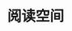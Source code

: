 ---
title: 阅读空间
description: 
image: cover.png

# Badge style
style:
    background: "#f9b14e"
    color: "#fff"
---